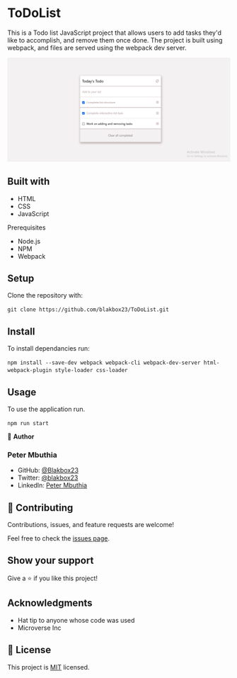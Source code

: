 # ToDoList
This is a Todo list JavaScript project that allows users to add tasks they'd like to accomplish, and remove them once done. The project is built using webpack, and files are served using the webpack dev server.

![screenshot](assets/screenshot.png)

## Built with
- HTML
- CSS
- JavaScript

Prerequisites
 -  Node.js
 -  NPM
 -  Webpack

## Setup

Clone the repository with:

`git clone https://github.com/blakbox23/ToDoList.git`

## Install
To install dependancies run:

`npm install --save-dev webpack webpack-cli webpack-dev-server html-webpack-plugin style-loader css-loader` 

## Usage
To use the application run.

`npm run start`

👤 **Author**
### Peter Mbuthia

- GitHub: [@Blakbox23](https://github.com/blakbox23)
- Twitter: [@blakbox23](https://twitter.com/blakbox23)
- LinkedIn: [Peter Mbuthia](https://www.linkedin.com/in/peter-mbuthia)

## 🤝 Contributing

Contributions, issues, and feature requests are welcome!

Feel free to check the [issues page](https://github.com/blakbox23/ToDoList/issues).

## Show your support

Give a ⭐️ if you like this project!

## Acknowledgments

- Hat tip to anyone whose code was used
- Microverse Inc


## 📝 License

This project is [MIT](./MIT.md) licensed.




